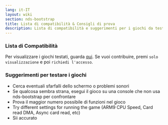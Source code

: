 ```yaml
---
lang: it-IT
layout: wiki
section: nds-bootstrap
title: Lista di compatibilità & Consigli di prova
description: Lista di compatibilità e suggerimenti per i giochi da testare
---
```


### Lista di Compatibilità
Per visualizzare i giochi testati, guarda [qui](https://docs.google.com/spreadsheets/d/1LRTkXOUXraTMjg1eedz_f7b5jiuyMv2x6e_jY_nyHSc/). Se vuoi contribuire, premi `solo visualizzazione` e poi `richiedi l'accesso`.

### Suggerimenti per testare i giochi
- Cerca eventuali sfarfalli dello schermo o problemi sonori
- Se qualcosa sembra strana, esegui il gioco su una console che non usa nds-bootstrap per confrontare
- Prova il maggior numero possibile di funzioni nel gioco
- Try different settings for running the game (ARM9 CPU Speed, Card read DMA, Async card read, etc)
- Sii accurato
